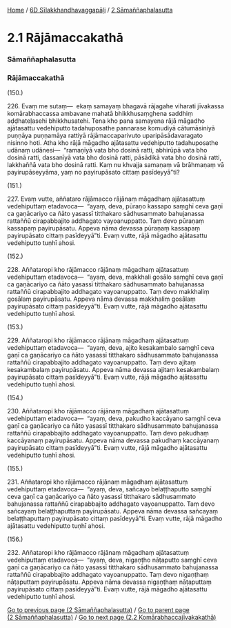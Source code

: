
[Home](/) / [6D Sīlakkhandhavaggapāḷi](../../6D.md) / [2 Sāmaññaphalasutta](../2.md)

# 2.1 Rājāmaccakathā

### Sāmaññaphalasutta

### Rājāmaccakathā

(150.)

226\. Evaṃ me sutaṃ—  ekaṃ samayaṃ bhagavā rājagahe viharati jīvakassa komārabhaccassa ambavane mahatā bhikkhusaṃghena saddhiṃ aḍḍhateḷasehi bhikkhusatehi. Tena kho pana samayena rājā māgadho ajātasattu vedehiputto tadahuposathe pannarase komudiyā cātumāsiniyā puṇṇāya puṇṇamāya rattiyā rājāmaccaparivuto uparipāsādavaragato nisinno hoti. Atha kho rājā māgadho ajātasattu vedehiputto tadahuposathe udānaṃ udānesi—  “ramaṇīyā vata bho dosinā ratti, abhirūpā vata bho dosinā ratti, dassanīyā vata bho dosinā ratti, pāsādikā vata bho dosinā ratti, lakkhaññā vata bho dosinā ratti. Kaṃ nu khvajja samaṇaṃ vā brāhmaṇaṃ vā payirupāseyyāma, yaṃ no payirupāsato cittaṃ pasīdeyyā”ti?

(151.)

227\. Evaṃ vutte, aññataro rājāmacco rājānaṃ māgadhaṃ ajātasattuṃ vedehiputtaṃ etadavoca—  “ayaṃ, deva, pūraṇo kassapo saṃghī ceva gaṇī ca gaṇācariyo ca ñāto yasassī titthakaro sādhusammato bahujanassa rattaññū cirapabbajito addhagato vayoanuppatto. Taṃ devo pūraṇaṃ kassapaṃ payirupāsatu. Appeva nāma devassa pūraṇaṃ kassapaṃ payirupāsato cittaṃ pasīdeyyā”ti. Evaṃ vutte, rājā māgadho ajātasattu vedehiputto tuṇhī ahosi.

(152.)

228\. Aññataropi kho rājāmacco rājānaṃ māgadhaṃ ajātasattuṃ vedehiputtaṃ etadavoca—  “ayaṃ, deva, makkhali gosālo saṃghī ceva gaṇī ca gaṇācariyo ca ñāto yasassī titthakaro sādhusammato bahujanassa rattaññū cirapabbajito addhagato vayoanuppatto. Taṃ devo makkhaliṃ gosālaṃ payirupāsatu. Appeva nāma devassa makkhaliṃ gosālaṃ payirupāsato cittaṃ pasīdeyyā”ti. Evaṃ vutte, rājā māgadho ajātasattu vedehiputto tuṇhī ahosi.

(153.)

229\. Aññataropi kho rājāmacco rājānaṃ māgadhaṃ ajātasattuṃ vedehiputtaṃ etadavoca—  “ayaṃ, deva, ajito kesakambalo saṃghī ceva gaṇī ca gaṇācariyo ca ñāto yasassī titthakaro sādhusammato bahujanassa rattaññū cirapabbajito addhagato vayoanuppatto. Taṃ devo ajitaṃ kesakambalaṃ payirupāsatu. Appeva nāma devassa ajitaṃ kesakambalaṃ payirupāsato cittaṃ pasīdeyyā”ti. Evaṃ vutte, rājā māgadho ajātasattu vedehiputto tuṇhī ahosi.

(154.)

230\. Aññataropi kho rājāmacco rājānaṃ māgadhaṃ ajātasattuṃ vedehiputtaṃ etadavoca—  “ayaṃ, deva, pakudho kaccāyano saṃghī ceva gaṇī ca gaṇācariyo ca ñāto yasassī titthakaro sādhusammato bahujanassa rattaññū cirapabbajito addhagato vayoanuppatto. Taṃ devo pakudhaṃ kaccāyanaṃ payirupāsatu. Appeva nāma devassa pakudhaṃ kaccāyanaṃ payirupāsato cittaṃ pasīdeyyā”ti. Evaṃ vutte, rājā māgadho ajātasattu vedehiputto tuṇhī ahosi.

(155.)

231\. Aññataropi kho rājāmacco rājānaṃ māgadhaṃ ajātasattuṃ vedehiputtaṃ etadavoca—  “ayaṃ, deva, sañcayo belaṭṭhaputto saṃghī ceva gaṇī ca gaṇācariyo ca ñāto yasassī titthakaro sādhusammato bahujanassa rattaññū cirapabbajito addhagato vayoanuppatto. Taṃ devo sañcayaṃ belaṭṭhaputtaṃ payirupāsatu. Appeva nāma devassa sañcayaṃ belaṭṭhaputtaṃ payirupāsato cittaṃ pasīdeyyā”ti. Evaṃ vutte, rājā māgadho ajātasattu vedehiputto tuṇhī ahosi.

(156.)

232\. Aññataropi kho rājāmacco rājānaṃ māgadhaṃ ajātasattuṃ vedehiputtaṃ etadavoca—  “ayaṃ, deva, nigaṇṭho nāṭaputto saṃghī ceva gaṇī ca gaṇācariyo ca ñāto yasassī titthakaro sādhusammato bahujanassa rattaññū cirapabbajito addhagato vayoanuppatto. Taṃ devo nigaṇṭhaṃ nāṭaputtaṃ payirupāsatu. Appeva nāma devassa nigaṇṭhaṃ nāṭaputtaṃ payirupāsato cittaṃ pasīdeyyā”ti. Evaṃ vutte, rājā māgadho ajātasattu vedehiputto tuṇhī ahosi.

[Go to previous page (2 Sāmaññaphalasutta)](../2.md) / [Go to parent page (2 Sāmaññaphalasutta)](../2.md) / [Go to next page (2.2 Komārabhaccajīvakakathā)](2.2.md)


